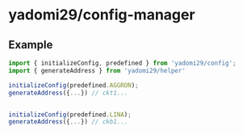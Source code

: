 # yadomi29/config-manager

## Example

```ts
import { initializeConfig, predefined } from 'yadomi29/config';
import { generateAddress } from 'yadomi29/helper'

initializeConfig(predefined.AGGRON);
generateAddress({...}) // ckt1...


initializeConfig(predefined.LINA);
generateAddress({...}) // ckb1...
```

